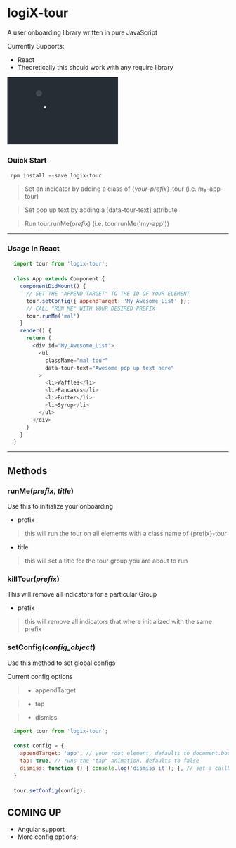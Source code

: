 # logiX-tour
A user onboarding library written in pure JavaScript

Currently Supports:
* React
* Theoretically this should work with any require library

<img src="indicator.gif" width="50%" />

### Quick Start
     npm install --save logix-tour

> Set an indicator by adding a class of {_your-prefix_}-tour (i.e. my-app-tour)

> Set pop up text by adding a [data-tour-text] attribute

> Run tour.runMe(_prefix_) (i.e. tour.runMe('my-app'))

---

### Usage In React

```javascript
  import tour from 'logix-tour';

  class App extends Component {
    componentDidMount() {
      // SET THE "APPEND TARGET" TO THE ID OF YOUR ELEMENT
      tour.setConfig({ appendTarget: 'My_Awesome_List' });
      // CALL "RUN ME" WITH YOUR DESIRED PREFIX
      tour.runMe('mal')
    }
    render() {
      return (
        <div id="My_Awesome_List">
          <ul
            className="mal-tour"
            data-tour-text="Awesome pop up text here"
          >
            <li>Waffles</li>
            <li>Pancakes</li>
            <li>Butter</li>
            <li>Syrup</li>
          </ul>
        </div>
      )
    }
  }
```
---
## Methods

### runMe(_prefix_, _title_)

Use this to initialize your onboarding

* prefix
> this will run the tour on all elements with a class name of {prefix}-tour

* title
> this will set a title for the tour group you are about to run

### killTour(_prefix_)

This will remove all indicators for a particular Group

* prefix
> this will remove all indicators that where initialized with the same prefix

### setConfig(_config_object_)

Use this method to set global configs

Current config options
> * appendTarget

> * tap

> * dismiss

```javascript
  import tour from 'logix-tour';

  const config = {
    appendTarget: 'app', // your root element, defaults to document.body
    tap: true, // runs the "tap" animation, defaults to false
    dismiss: function () { console.log('dismiss it'); }, // set a callback to dismiss pop ups
  }

  tour.setConfig(config);
```

## COMING UP
- Angular support
- More config options;
